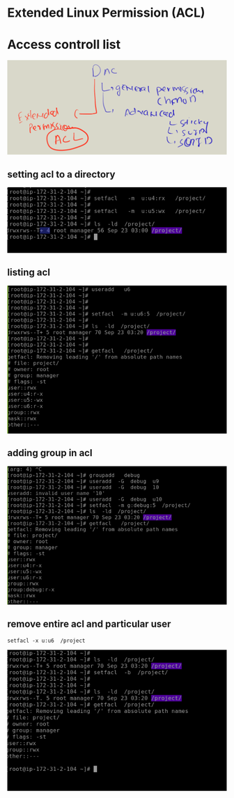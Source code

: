 # Extended Linux Permission (ACL)

# Access controll list 

<img src=acl.png>

## setting acl to a directory 

<img src=aclset.png>

## listing acl 

<img src=listacl.png>

## adding group in acl 

<img src=groupacl.png>

## remove entire acl and particular user

```
setfacl -x u:u6  /project
```

<img src="blankacl.png">



